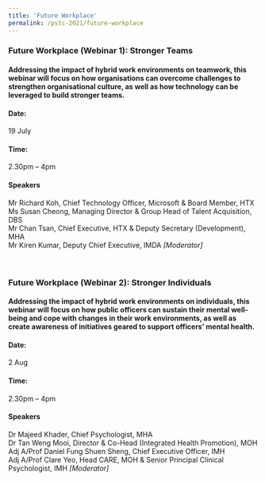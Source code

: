 ```yaml
---
title: 'Future Workplace'
permalink: /pstc-2021/future-workplace
---
```


### Future Workplace (Webinar 1): Stronger Teams
#### Addressing the impact of hybrid work environments on teamwork, this webinar will focus on how organisations can overcome challenges to strengthen organisational culture, as well as how technology can be leveraged to build stronger teams.

#### Date:
19 July
#### Time: 
2.30pm – 4pm

#### Speakers
Mr Richard Koh, Chief Technology Officer, Microsoft & Board Member, HTX <br>
Ms Susan Cheong, Managing Director & Group Head of Talent Acquisition, DBS <br>
Mr Chan Tsan, Chief Executive, HTX & Deputy Secretary (Development), MHA <br>
Mr Kiren Kumar, Deputy Chief Executive, IMDA <i> [Moderator]</i>
<br>
<br>
<br>
### Future Workplace (Webinar 2): Stronger Individuals
#### Addressing the impact of hybrid work environments on individuals, this webinar will focus on how public officers can sustain their mental well-being and cope with changes in their work environments, as well as create awareness of initiatives geared to support officers’ mental health.

#### Date:
2 Aug
#### Time:
2.30pm – 4pm 

#### Speakers
Dr Majeed Khader, Chief Psychologist, MHA <br>
Dr Tan Weng Mooi, Director & Co-Head (Integrated Health Promotion), MOH <br>
Adj A/Prof Daniel Fung Shuen Sheng, Chief Executive Officer, IMH <br>
Adj A/Prof Clare Yeo, Head CARE, MOH & Senior Principal Clinical Psychologist, IMH <i>[Moderator] </i>
